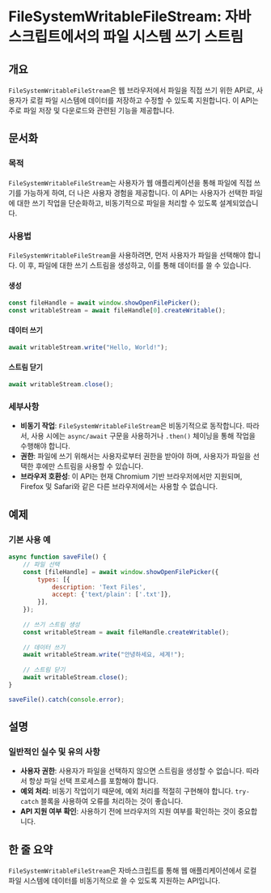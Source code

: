 <!--
Meta Description: # FileSystemWritableFileStream: 자바스크립트에서의 파일 시스템 쓰기 스트림 ## 개요 `FileSystemWritableFileStream`은 웹 브라우저에서 파일을 직접 쓰기 위한 API로, 사용자가 로컬 파일 시스템에 데이터를 저장하고 수정...
Meta Keywords: await, filesystemwritablefilestream, 사용자가, writablestream, 파일을
-->

# FileSystemWritableFileStream: 자바스크립트에서의 파일 시스템 쓰기 스트림

## 개요
`FileSystemWritableFileStream`은 웹 브라우저에서 파일을 직접 쓰기 위한 API로, 사용자가 로컬 파일 시스템에 데이터를 저장하고 수정할 수 있도록 지원합니다. 이 API는 주로 파일 저장 및 다운로드와 관련된 기능을 제공합니다.

## 문서화
### 목적
`FileSystemWritableFileStream`는 사용자가 웹 애플리케이션을 통해 파일에 직접 쓰기를 가능하게 하여, 더 나은 사용자 경험을 제공합니다. 이 API는 사용자가 선택한 파일에 대한 쓰기 작업을 단순화하고, 비동기적으로 파일을 처리할 수 있도록 설계되었습니다.

### 사용법
`FileSystemWritableFileStream`을 사용하려면, 먼저 사용자가 파일을 선택해야 합니다. 이 후, 파일에 대한 쓰기 스트림을 생성하고, 이를 통해 데이터를 쓸 수 있습니다.

#### 생성
```javascript
const fileHandle = await window.showOpenFilePicker();
const writableStream = await fileHandle[0].createWritable();
```

#### 데이터 쓰기
```javascript
await writableStream.write("Hello, World!");
```

#### 스트림 닫기
```javascript
await writableStream.close();
```

### 세부사항
- **비동기 작업**: `FileSystemWritableFileStream`은 비동기적으로 동작합니다. 따라서, 사용 시에는 `async/await` 구문을 사용하거나 `.then()` 체이닝을 통해 작업을 수행해야 합니다.
- **권한**: 파일에 쓰기 위해서는 사용자로부터 권한을 받아야 하며, 사용자가 파일을 선택한 후에만 스트림을 사용할 수 있습니다.
- **브라우저 호환성**: 이 API는 현재 Chromium 기반 브라우저에서만 지원되며, Firefox 및 Safari와 같은 다른 브라우저에서는 사용할 수 없습니다.

## 예제
### 기본 사용 예
```javascript
async function saveFile() {
    // 파일 선택
    const [fileHandle] = await window.showOpenFilePicker({
        types: [{
            description: 'Text Files',
            accept: {'text/plain': ['.txt']},
        }],
    });
    
    // 쓰기 스트림 생성
    const writableStream = await fileHandle.createWritable();
    
    // 데이터 쓰기
    await writableStream.write("안녕하세요, 세계!");
    
    // 스트림 닫기
    await writableStream.close();
}

saveFile().catch(console.error);
```

## 설명
### 일반적인 실수 및 유의 사항
- **사용자 권한**: 사용자가 파일을 선택하지 않으면 스트림을 생성할 수 없습니다. 따라서 항상 파일 선택 프로세스를 포함해야 합니다.
- **예외 처리**: 비동기 작업이기 때문에, 예외 처리를 적절히 구현해야 합니다. `try-catch` 블록을 사용하여 오류를 처리하는 것이 좋습니다.
- **API 지원 여부 확인**: 사용하기 전에 브라우저의 지원 여부를 확인하는 것이 중요합니다.

## 한 줄 요약
`FileSystemWritableFileStream`은 자바스크립트를 통해 웹 애플리케이션에서 로컬 파일 시스템에 데이터를 비동기적으로 쓸 수 있도록 지원하는 API입니다.